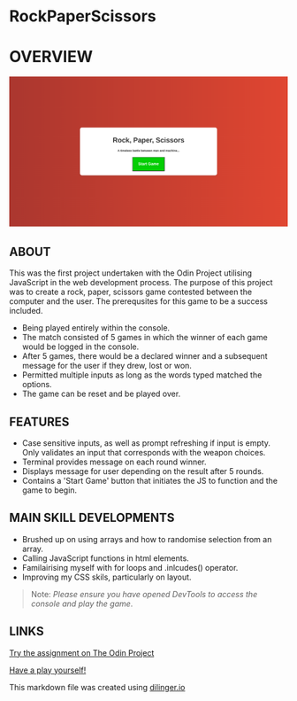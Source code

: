 # RockPaperScissors

# OVERVIEW

![](https://github.com/GangOfFour199/RockPaperScissors/blob/main/RPS.png)



## ABOUT
This was the first project undertaken with the Odin Project utilising JavaScript in the web development process. The purpose of this project was to create a rock, paper, scissors game contested between the computer and the user. The prerequsites for this game to be a success included.

- Being played entirely within the console.
- The match consisted of 5 games in which the winner of each game would be logged in the console.
- After 5 games, there would be a declared winner and a subsequent message for the user if they drew, lost or won.
- Permitted multiple inputs as long as the words typed matched the options.
- The game can be reset and be played over.

## FEATURES

- Case sensitive inputs, as well as prompt refreshing if input is empty. Only validates an input that corresponds with the weapon choices.
- Terminal provides message on each round winner.
- Displays message for user depending on the result after 5 rounds.
- Contains a 'Start Game' button that initiates the JS to function and the game to begin.

## MAIN SKILL DEVELOPMENTS

- Brushed up on using arrays and how to randomise selection from an array.
- Calling JavaScript functions in html elements.
- Familairising myself with for loops and .inlcudes() operator.
- Improving my CSS skils, particularly on layout.


> Note: *Please ensure you have opened DevTools to access the console and play the game*.


## LINKS

[Try the assignment on The Odin Project](https://www.theodinproject.com/lessons/foundations-rock-paper-scissors)

[Have a play yourself!](https://gangoffour199.github.io/RockPaperScissors/)

This markdown file was created using [dilinger.io](https://dillinger.io/)
